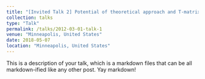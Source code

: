 ```yaml
---
title: "[Invited Talk 2] Potential of theoretical approach and T-matrix method for designing numerical acoustical tweezers toolbox"
collection: talks
type: "Talk"
permalink: /talks/2012-03-01-talk-1
venue: "Minneapolis, United States"
date: 2018-05-07
location: "Minneapolis, United States"
---
```


This is a description of your talk, which is a markdown files that can be all markdown-ified like any other post. Yay markdown!

